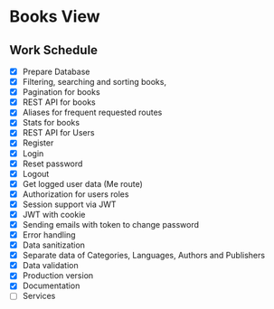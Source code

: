 # Books View

## Work Schedule

- [x] Prepare Database
- [x] Filtering, searching and sorting books,
- [x] Pagination for books
- [x] REST API for books
- [x] Aliases for frequent requested routes
- [x] Stats for books
- [x] REST API for Users
- [x] Register
- [x] Login
- [x] Reset password
- [x] Logout
- [x] Get logged user data (Me route)
- [x] Authorization for users roles
- [x] Session support via JWT
- [x] JWT with cookie
- [x] Sending emails with token to change password
- [x] Error handling
- [x] Data sanitization
- [x] Separate data of Categories, Languages, Authors and Publishers
- [x] Data validation
- [x] Production version
- [x] Documentation
- [ ] Services
